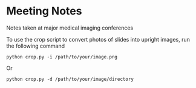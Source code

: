 # Meeting Notes
Notes taken at major medical imaging conferences

To use the crop script to convert photos of slides into upright images, run the following command

```
python crop.py -i /path/to/your/image.png
```

Or

```
python crop.py -d /path/to/your/image/directory
```
